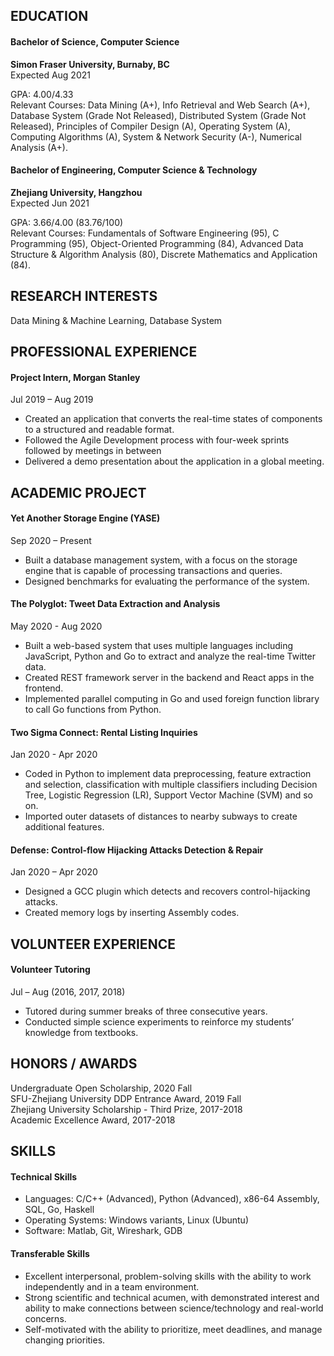 ## EDUCATION
#### Bachelor of Science, Computer Science  
**Simon Fraser University, Burnaby, BC**  
Expected Aug 2021

GPA: 4.00/4.33   
Relevant Courses: Data Mining (A+), Info Retrieval and Web Search (A+), Database System (Grade Not Released), Distributed System (Grade Not Released), Principles of Compiler Design (A), Operating System (A), Computing Algorithms (A), System & Network Security (A-), Numerical Analysis (A+). 

#### Bachelor of Engineering, Computer Science & Technology  
**Zhejiang University, Hangzhou**  
Expected Jun 2021
 
GPA: 3.66/4.00 (83.76/100)   
Relevant Courses: Fundamentals of Software Engineering (95), C Programming (95), Object-Oriented Programming (84), Advanced Data Structure & Algorithm Analysis (80), Discrete Mathematics and Application (84).


## RESEARCH INTERESTS
Data Mining & Machine Learning, Database System

## PROFESSIONAL EXPERIENCE
#### Project Intern, Morgan Stanley  
Jul 2019 – Aug 2019
- Created an application that converts the real-time states of components to a structured and readable format.
- Followed the Agile Development process with four-week sprints followed by meetings in between
- Delivered a demo presentation about the application in a global meeting.

## ACADEMIC PROJECT
#### Yet Another Storage Engine (YASE)  
Sep 2020 – Present
- Built a database management system, with a focus on the storage engine that is capable of processing transactions and queries. 
- Designed benchmarks for evaluating the performance of the system.


#### The Polyglot: Tweet Data Extraction and Analysis  
May 2020 - Aug 2020
- Built a web-based system that uses multiple languages including JavaScript, Python and Go to extract and analyze the real-time Twitter data.
- Created REST framework server in the backend and React apps in the frontend.
-	Implemented parallel computing in Go and used foreign function library to call Go functions from Python.


#### Two Sigma Connect: Rental Listing Inquiries  
Jan 2020 - Apr 2020
- Coded in Python to implement data preprocessing, feature extraction and selection, classification with multiple classifiers including Decision Tree, Logistic Regression (LR), Support Vector Machine (SVM) and so on.
-	Imported outer datasets of distances to nearby subways to create additional features.


#### Defense: Control-flow Hijacking Attacks Detection & Repair  
Jan 2020 – Apr 2020
-	Designed a GCC plugin which detects and recovers control-hijacking attacks.
-	Created memory logs by inserting Assembly codes. 


## VOLUNTEER EXPERIENCE
#### Volunteer Tutoring  
Jul – Aug (2016, 2017, 2018)
-	Tutored during summer breaks of three consecutive years.
-	Conducted simple science experiments to reinforce my students’ knowledge from textbooks.

## HONORS / AWARDS
Undergraduate Open Scholarship, 2020 Fall  
SFU-Zhejiang University DDP Entrance Award, 2019 Fall   
Zhejiang University Scholarship - Third Prize, 2017-2018  
Academic Excellence Award, 2017-2018

## SKILLS
#### Technical Skills
-	Languages: C/C++ (Advanced), Python (Advanced), x86-64 Assembly, SQL, Go, Haskell 
-	Operating Systems: Windows variants, Linux (Ubuntu) 
-	Software: Matlab, Git, Wireshark, GDB


#### Transferable Skills
-	Excellent interpersonal, problem-solving skills with the ability to work independently and in a team environment.
-	Strong scientific and technical acumen, with demonstrated interest and ability to make connections between science/technology and real-world concerns.
-	Self-motivated with the ability to prioritize, meet deadlines, and manage changing priorities.



